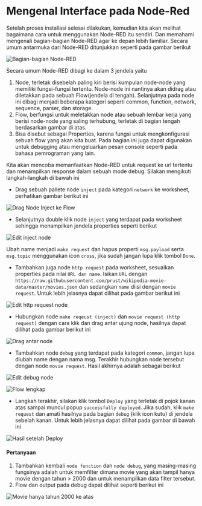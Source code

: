 # Mengenal Interface pada Node-Red

Setelah proses installasi selesai dilakukan, kemudian kita akan melihat bagaimana cara untuk menggunakan Node-RED itu sendiri. Dan memahami mengenali bagian-bagian Node-RED agar ke depan lebih familiar. Secara umum antarmuka dari Node-RED ditunjukkan seperti pada gambar berikut

![Bagian-bagian Node-RED](../../.gitbook/assets/screen-shot-2021-06-07-at-21.31.29%20%281%29.png)

Secara umum Node-RED dibagi ke dalam 3 jendela yaitu

1. Node, terletak disebelah paling kiri berisi kumpulan node-node yang memiliki fungsi-fungsi tertentu. Node-node ini nantinya akan didrag atau diletakkan pada sebuah Flow\(jendela di tengah\). Selanjutnya pada node ini dibagi menjadi beberapa kategori seperti common, function, network, sequence, parser, dan storage.
2. Flow, berfungsi untuk meletakkan node atau sebuah lembar kerja yang berisi node-node yang saling terhubung, terletak di bagian tengah berdasarkan gambar di atas.
3. Bisa disebut sebagai Properties, karena fungsi untuk mengkonfigurasi sebuah flow yang akan kita buat. Pada bagian ini juga dapat digunakan untuk debugging atau mengeluarkan pesan console seperti pada bahasa pemrograman yang lain.

Kita akan mencoba memanfaatkan Node-RED untuk request ke url tertentu dan menampilkan response dalam sebuah mode debug. Silakan mengikuti langkah-langkah di bawah ini 

* Drag sebuah pallete node `inject` pada kategori `network` ke worksheet, perhatikan gambar berikut ini

![Drag Node Inject ke Flow](../../.gitbook/assets/06.png)

* Selanjutnya double klik node `inject` yang terdapat pada worksheet sehingga menampilkan jendela properties seperti berikut

![Edit inject node](../../.gitbook/assets/07.png)

Ubah name menjadi `make request` dan hapus properti `msg.payload` serta `msg.topic` menggunakan icon `cross`, jika sudah jangan lupa klik tombol `Done`.

* Tambahkan juga node `http request` pada worksheet, sesuaikan properties pada nilai `URL dan name`. Isikan `URL` dengan `https://raw.githubusercontent.com/prust/wikipedia-movie-data/master/movies.json` dan sedangkan `name` diisi dengan `movie request`. Untuk lebih jelasnya dapat dilihat pada gambar berikut ini

![Edit http request node](../../.gitbook/assets/08%20%281%29.png)

* Hubungkan node `make reqeust (inject)` dan `movie request (http request)` dengan cara klik dan drag antar ujung node, hasilnya dapat dilihat pada gambar berikut ini

![Drag antar node](../../.gitbook/assets/09.png)

* Tambahkan node `debug` yang terdapat pada kategori `common`, jangan lupa diubah name dengan nama msg. Terakhir hubungkan node tersebut dengan node `movie request`. Hasil akhirnya adalah sebagai berikut

![Edit debug node](../../.gitbook/assets/10%20%284%29.png)

![Flow lengkap](../../.gitbook/assets/11%20%281%29.png)

* Langkah terakhir, silakan klik tombol `Deploy` yang terletak di pojok kanan atas sampai muncul popup `successfully deployed`. Jika sudah, klik `make request` dan amati hasilnya pada bagian `debug` \(klik icon kutu\) di jendela sebelah kanan. Untuk lebih jelasnya dapat dilihat pada gambar di bawah ini

![Hasil setelah Deploy](../../.gitbook/assets/12%20%281%29.png)

#### Pertanyaan

1. Tambahkan kembali `node function` dan `node debug`, yang masing-masing fungsinya adalah untuk memfilter dimana movie yang akan tampil hanya movie dengan tahun &gt; 2000 dan untuk menampilkan data filter tersebut.
2. Flow dan output pada debug dapat dilihat seperti berikut ini

![Movie hanya tahun 2000 ke atas](../../.gitbook/assets/13%20%281%29.png)

